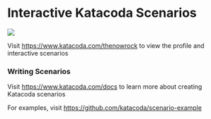 # Interactive Katacoda Scenarios

[![](http://shields.katacoda.com/katacoda/thenowrock/count.svg)](https://www.katacoda.com/thenowrock "Get your profile on Katacoda.com")

Visit https://www.katacoda.com/thenowrock to view the profile and interactive scenarios

### Writing Scenarios
Visit https://www.katacoda.com/docs to learn more about creating Katacoda scenarios

For examples, visit https://github.com/katacoda/scenario-example
